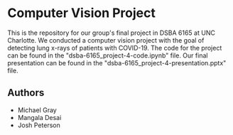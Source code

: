 # Computer Vision Project
This is the repository for our group's final project in DSBA 6165 at UNC Charlotte. We conducted a computer vision project with the goal of detecting lung x-rays of patients with COVID-19. The code for the project can be found in the "dsba-6165_project-4-code.ipynb" file. Our final presentation can be found in the "dsba-6165_project-4-presentation.pptx" file. 

## Authors

* Michael Gray
* Mangala Desai
* Josh Peterson
